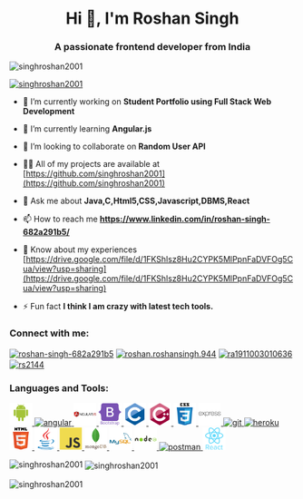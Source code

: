 <h1 align="center">Hi 👋, I'm Roshan Singh</h1>
<h3 align="center">A passionate frontend developer from India</h3>

<p align="left"> <img src="https://komarev.com/ghpvc/?username=singhroshan2001&label=Profile%20views&color=0e75b6&style=flat" alt="singhroshan2001" /> </p>

<p align="left"> <a href="https://github.com/ryo-ma/github-profile-trophy"><img src="https://github-profile-trophy.vercel.app/?username=singhroshan2001" alt="singhroshan2001" /></a> </p>

- 🔭 I’m currently working on **Student Portfolio using Full Stack Web Development**

- 🌱 I’m currently learning **Angular.js**

- 👯 I’m looking to collaborate on **Random User API**

- 👨‍💻 All of my projects are available at [https://github.com/singhroshan2001](https://github.com/singhroshan2001)

- 💬 Ask me about **Java,C,Html5,CSS,Javascript,DBMS,React**

- 📫 How to reach me **https://www.linkedin.com/in/roshan-singh-682a291b5/**

- 📄 Know about my experiences [https://drive.google.com/file/d/1FKShlsz8Hu2CYPK5MlPpnFaDVFOg5Cua/view?usp=sharing](https://drive.google.com/file/d/1FKShlsz8Hu2CYPK5MlPpnFaDVFOg5Cua/view?usp=sharing)

- ⚡ Fun fact **I think I am crazy with latest tech tools.**

<h3 align="left">Connect with me:</h3>
<p align="left">
<a href="https://linkedin.com/in/roshan-singh-682a291b5" target="blank"><img align="center" src="https://raw.githubusercontent.com/rahuldkjain/github-profile-readme-generator/master/src/images/icons/Social/linked-in-alt.svg" alt="roshan-singh-682a291b5" height="30" width="40" /></a>
<a href="https://fb.com/roshan.roshansingh.944" target="blank"><img align="center" src="https://raw.githubusercontent.com/rahuldkjain/github-profile-readme-generator/master/src/images/icons/Social/facebook.svg" alt="roshan.roshansingh.944" height="30" width="40" /></a>
<a href="https://www.hackerrank.com/ra1911003010636" target="blank"><img align="center" src="https://raw.githubusercontent.com/rahuldkjain/github-profile-readme-generator/master/src/images/icons/Social/hackerrank.svg" alt="ra1911003010636" height="30" width="40" /></a>
<a href="https://www.leetcode.com/rs2144" target="blank"><img align="center" src="https://raw.githubusercontent.com/rahuldkjain/github-profile-readme-generator/master/src/images/icons/Social/leet-code.svg" alt="rs2144" height="30" width="40" /></a>
</p>

<h3 align="left">Languages and Tools:</h3>
<p align="left"> <a href="https://developer.android.com" target="_blank" rel="noreferrer"> <img src="https://raw.githubusercontent.com/devicons/devicon/master/icons/android/android-original-wordmark.svg" alt="android" width="40" height="40"/> </a> <a href="https://angular.io" target="_blank" rel="noreferrer"> <img src="https://angular.io/assets/images/logos/angular/angular.svg" alt="angular" width="40" height="40"/> </a> <a href="https://angular.io" target="_blank" rel="noreferrer"> <img src="https://raw.githubusercontent.com/devicons/devicon/master/icons/angularjs/angularjs-original-wordmark.svg" alt="angularjs" width="40" height="40"/> </a> <a href="https://getbootstrap.com" target="_blank" rel="noreferrer"> <img src="https://raw.githubusercontent.com/devicons/devicon/master/icons/bootstrap/bootstrap-plain-wordmark.svg" alt="bootstrap" width="40" height="40"/> </a> <a href="https://www.cprogramming.com/" target="_blank" rel="noreferrer"> <img src="https://raw.githubusercontent.com/devicons/devicon/master/icons/c/c-original.svg" alt="c" width="40" height="40"/> </a> <a href="https://www.w3schools.com/cpp/" target="_blank" rel="noreferrer"> <img src="https://raw.githubusercontent.com/devicons/devicon/master/icons/cplusplus/cplusplus-original.svg" alt="cplusplus" width="40" height="40"/> </a> <a href="https://www.w3schools.com/css/" target="_blank" rel="noreferrer"> <img src="https://raw.githubusercontent.com/devicons/devicon/master/icons/css3/css3-original-wordmark.svg" alt="css3" width="40" height="40"/> </a> <a href="https://expressjs.com" target="_blank" rel="noreferrer"> <img src="https://raw.githubusercontent.com/devicons/devicon/master/icons/express/express-original-wordmark.svg" alt="express" width="40" height="40"/> </a> <a href="https://git-scm.com/" target="_blank" rel="noreferrer"> <img src="https://www.vectorlogo.zone/logos/git-scm/git-scm-icon.svg" alt="git" width="40" height="40"/> </a> <a href="https://heroku.com" target="_blank" rel="noreferrer"> <img src="https://www.vectorlogo.zone/logos/heroku/heroku-icon.svg" alt="heroku" width="40" height="40"/> </a> <a href="https://www.w3.org/html/" target="_blank" rel="noreferrer"> <img src="https://raw.githubusercontent.com/devicons/devicon/master/icons/html5/html5-original-wordmark.svg" alt="html5" width="40" height="40"/> </a> <a href="https://www.java.com" target="_blank" rel="noreferrer"> <img src="https://raw.githubusercontent.com/devicons/devicon/master/icons/java/java-original.svg" alt="java" width="40" height="40"/> </a> <a href="https://developer.mozilla.org/en-US/docs/Web/JavaScript" target="_blank" rel="noreferrer"> <img src="https://raw.githubusercontent.com/devicons/devicon/master/icons/javascript/javascript-original.svg" alt="javascript" width="40" height="40"/> </a> <a href="https://www.mongodb.com/" target="_blank" rel="noreferrer"> <img src="https://raw.githubusercontent.com/devicons/devicon/master/icons/mongodb/mongodb-original-wordmark.svg" alt="mongodb" width="40" height="40"/> </a> <a href="https://www.mysql.com/" target="_blank" rel="noreferrer"> <img src="https://raw.githubusercontent.com/devicons/devicon/master/icons/mysql/mysql-original-wordmark.svg" alt="mysql" width="40" height="40"/> </a> <a href="https://nodejs.org" target="_blank" rel="noreferrer"> <img src="https://raw.githubusercontent.com/devicons/devicon/master/icons/nodejs/nodejs-original-wordmark.svg" alt="nodejs" width="40" height="40"/> </a> <a href="https://postman.com" target="_blank" rel="noreferrer"> <img src="https://www.vectorlogo.zone/logos/getpostman/getpostman-icon.svg" alt="postman" width="40" height="40"/> </a> <a href="https://reactjs.org/" target="_blank" rel="noreferrer"> <img src="https://raw.githubusercontent.com/devicons/devicon/master/icons/react/react-original-wordmark.svg" alt="react" width="40" height="40"/> </a> </p>

<p><img align="left" src="https://github-readme-stats.vercel.app/api/top-langs?username=singhroshan2001&show_icons=true&locale=en&layout=compact" alt="singhroshan2001" /></p>

<p>&nbsp;<img align="center" src="https://github-readme-stats.vercel.app/api?username=singhroshan2001&show_icons=true&locale=en" alt="singhroshan2001" /></p>

<p><img align="center" src="https://github-readme-streak-stats.herokuapp.com/?user=singhroshan2001&" alt="singhroshan2001" /></p>

